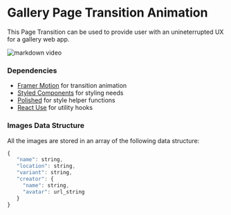 # Gallery Page Transition Animation

This Page Transition can be used to provide user with an unineterrupted UX for a gallery web app.

![markdown video](demo.gif)

### Dependencies

- [Framer Motion](https://www.npmjs.com/package/framer-motion) for transition animation
- [Styled Components](https://www.npmjs.com/package/styled-components) for styling needs
- [Polished](https://www.npmjs.com/package/polished) for style helper functions
- [React Use](https://www.npmjs.com/package/react-use) for utility hooks

### Images Data Structure

All the images are stored in an array of the following data structure:

```js
{
   "name": string,
   "location": string,
   "variant": string,
   "creator": {
     "name": string,
     "avatar": url_string
   }
}
```
